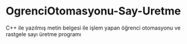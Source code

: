 # OgrenciOtomasyonu-Say-Uretme
C++ ile yazılmış metin belgesi ile işlem yapan öğrenci otomasyonu ve rastgele sayı üretme programı
